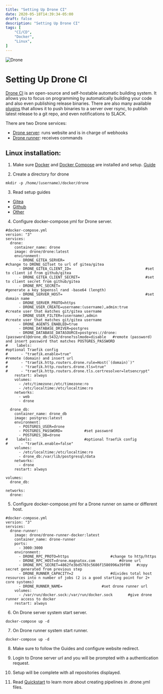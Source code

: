 ```yaml
---
title: "Setting Up Drone CI"
date: 2020-05-18T14:39:34-05:00
draft: false
description: "Setting Up Drone CI"
tags: [
	"CI/CD",
	"Docker",
	"Linux",
]
---
```


![Drone](/images/drone.png)

# Setting Up Drone CI

[Drone CI](https://drone.io/) is an open-source and self-hostable automatic building system. It allows you to focus on programming by automatically building your code and also even publishing release binaries. There are also many available [plugins](http://plugins.drone.io/) that allows it to push binaries to a server over rsync, to publish latest release to a git repo, and even notifications to SLACK.

There are two Drone services:
- [Drone server](https://docs.drone.io/server/overview/): runs website and is in charge of webhooks
- [Drone runner](https://docs.drone.io/runner/overview/): receives commands

## Linux installation:

1. Make sure [Docker](https://www.docker.com/) and [Docker Compose](https://docs.docker.com/compose/) are installed and setup. [Guide](/posts/setting_up_docker/)

2. Create a directory for drone

``mkdir -p /home/(username)/docker/drone``

3. Read setup guides

- [Gitea](https://docs.drone.io/server/provider/gitea/)
- [Github](https://docs.drone.io/server/provider/github/)
- [Other](https://docs.drone.io/server/overview/)

4. Configure docker-compose.yml for Drone server.

```docker
#docker-compose.yml
version: "3"
services:
  drone:
    container_name: drone
    image: drone/drone:latest
    environment:
      - DRONE_GITEA_SERVER=										#change to DRONE_GITset to url of gitea/gitea
      - DRONE_GITEA_CLIENT_ID=                                  #set to client id from github/gitea
      - DRONE_GITEA_CLIENT_SECRET=								#set to client secret from github/gitea
      - DRONE_RPC_SECRET=										#generate a key $openssl rand -base64 (length)	
      - DRONE_SERVER_HOST=										#set domain name
      - DRONE_SERVER_PROTO=https
      - DRONE_USER_CREATE=username:(username),admin:true 		#create user that matches git/gitea username
      - DRONE_USER_FILTER=(username),admin						#create user that matches git/gitea username
      - DRONE_AGENTS_ENABLED=true
      - DRONE_DATABASE_DRIVER=postgres
      - DRONE_DATABASE_DATASOURCE=postgres://drone:(password)@drone_db:5432/drone?sslmode=disable	#remote (password) and insert password that matches POSTGRES_PASSWORD
#    labels:								                    #optional Traefik config
#      - "traefik.enable=true"									#remote (domain) and insert url
#      - "traefik.http.routers.drone.rule=Host(`(domain)`)"
#      - "traefik.http.routers.drone.tls=true"								
#      - "traefik.http.routers.drone.tls.certresolver=letsencrypt"
    restart: always
    volumes:
      - /etc/timezone:/etc/timezone:ro
      - /etc/localtime:/etc/localtime:ro
    networks:
      - web
      - drone

  drone_db:
    container_name: drone_db
    image: postgres:latest
    environment:
      - POSTGRES_USER=drone
      - POSTGRES_PASSWORD=          #set password
      - POSTGRES_DB=drone
#    labels:			            #optional Traefik config
#      - "traefik.enable=false"
    volumes:
      - /etc/localtime:/etc/localtime:ro
      - drone_db:/var/lib/postgresql/data
    networks:
      - drone
    restart: always

volumes:
  drone_db:

networks:
  drone: 
```

5. Configure docker-compose.yml for a Drone runner on same or different host.

```docker
#docker-compose.yml
version: "3"
services: 
  drone-runner:
    image: drone/drone-runner-docker:latest
    container_name: drone-runner
    ports: 
      - 3000:3000
    environment:
      - DRONE_RPC_PROTO=https					#change to http/https
      - DRONE_RPC_HOST=drone.magnatox.com			#drone url
      - DRONE_RPC_SECRET=4862fe3bd5703c5686f1586996a39f00	#copy secret generated from previous step
      - DRONE_RUNNER_CAPACITY=2					#divides total host resources into n number of jobs (2 is a good starting point for 2+ core systems)
      - DRONE_RUNNER_NAME=					#set drone runner url
    volumes:
      - /var/run/docker.sock:/var/run/docker.sock		#give drone runner access to docker 
    restart: always
```

6. On Drone server system start server.

``docker-compose up -d``

7. On Drone runner system start runner.

``docker-compose up -d``

8. Make sure to follow the Guides and configure website redirect.

9. Login to Drone server url and you will be prompted with a authentication request.

10. Setup will be complete with all repositories displayed.

11. Read [Quickstart](https://docs.drone.io/quickstart/) to learn more about creating pipelines in .drone.yml files. 

